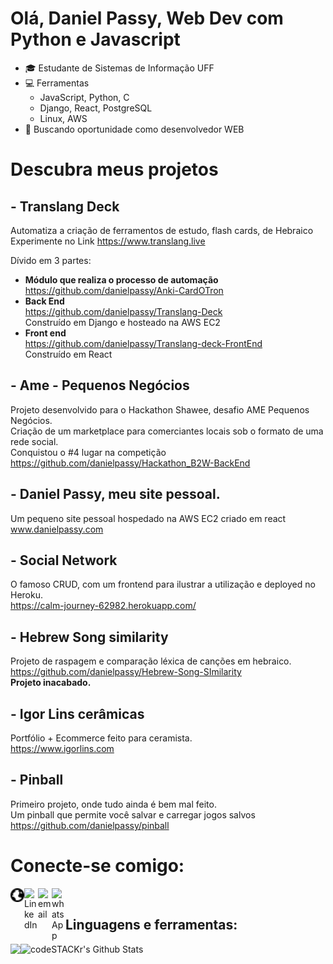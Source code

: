 # Olá, Daniel Passy, Web Dev com Python e Javascript


- 🎓 Estudante de Sistemas de Informação UFF
- 💻 Ferramentas
    - JavaScript, Python, C
    - Django, React, PostgreSQL
    - Linux, AWS
- 🥅 Buscando oportunidade como desenvolvedor WEB

# Descubra meus projetos

## - Translang Deck
Automatiza a criação de ferramentos de estudo, flash cards, de Hebraico <br>
Experimente no Link https://www.translang.live

Dívido em 3 partes:<br>
-  **Módulo que realiza o processo de automação**<br>
https://github.com/danielpassy/Anki-CardOTron<br>
- **Back End** <br>
https://github.com/danielpassy/Translang-Deck<br>
Construído em Django e hosteado na AWS EC2<br>
- **Front end** <br>
https://github.com/danielpassy/Translang-deck-FrontEnd<br>
Construído em React<br>


## - Ame - Pequenos Negócios
Projeto desenvolvido para o Hackathon Shawee, desafio AME Pequenos Negócios. <br>
Criação de um marketplace para comerciantes locais sob o formato de uma rede social.<br>
Conquistou o #4 lugar na competição<br>
https://github.com/danielpassy/Hackathon_B2W-BackEnd


## - Daniel Passy, meu site pessoal.
Um pequeno site pessoal hospedado na AWS EC2 criado em react <br>
www.danielpassy.com

## - Social Network
O famoso CRUD, com um frontend para ilustrar a utilização e deployed no Heroku.<br>
https://calm-journey-62982.herokuapp.com/<br>

## - Hebrew Song similarity
Projeto de raspagem e comparação léxica de canções em hebraico.<br>
https://github.com/danielpassy/Hebrew-Song-SImilarity<br>
**Projeto inacabado.**<br>

## - Igor Lins cerâmicas
Portfólio + Ecommerce feito para ceramista.<br>
https://www.igorlins.com<br>


## - Pinball
Primeiro projeto, onde tudo ainda é bem mal feito.<br>
Um pinball que permite você salvar e carregar jogos salvos<br>
https://github.com/danielpassy/pinball<br>


# Conecte-se comigo:

[<img align="left" alt="Website pessoal" width="22px" src="https://raw.githubusercontent.com/iconic/open-iconic/master/svg/globe.svg" />][website]
[<img align="left" alt="LinkedIn" width="22px" src="https://cdn.jsdelivr.net/npm/simple-icons@v3/icons/linkedin.svg" />][linkedin]
[<img align="left" alt="email" width="22px" src="https://cdn.jsdelivr.net/npm/simple-icons@3.13.0/icons/gmail.svg" />][email]
[<img align="left" alt="whatsApp" width="22px" src="https://cdn.jsdelivr.net/npm/simple-icons@3.13.0/icons/whatsapp.svg" />][whatsApp]




[website]: https://www.danielpassy.com/
[linkedin]: https://www.linkedin.com/in/daniel-mattos-passy-671b8a69/
[email]: mailto:daniel.passy@gmail.com
[whatsApp]: https://wa.me/5521997570933/

<br />

## Linguagens e ferramentas:
<img align="left" src="https://github-readme-stats.vercel.app/api/top-langs/?username=danielpassy&show_icons=true&layout=compact" />
<img align="left" alt="codeSTACKr's Github Stats" src="https://github-readme-stats.codestackr.vercel.app/api?username=danielpassy&show_icons=true&hide_border=true&count_private=true&theme=tokyonight&hide=issues,contribs" />
